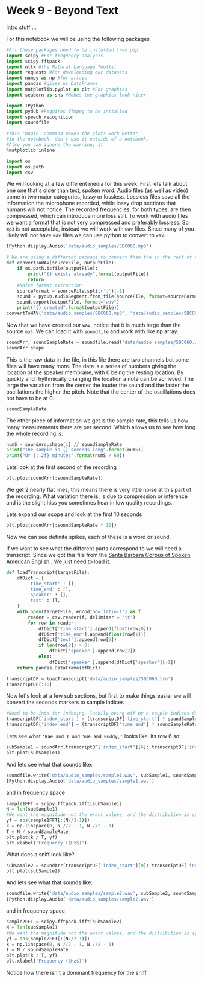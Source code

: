 # Week 9 - Beyond Text

Intro stuff ...

For this notebook we will be using the following packages

```python
#All these packages need to be installed from pip
import scipy #For frequency analysis
import scipy.fftpack
import nltk #the Natural Language Toolkit
import requests #For downloading our datasets
import numpy as np #for arrays
import pandas #gives us DataFrames
import matplotlib.pyplot as plt #For graphics
import seaborn as sns #Makes the graphics look nicer

import IPython
import pydub #Requires ffmpeg to be installed
import speech_recognition
import soundfile

#This 'magic' command makes the plots work better
#in the notebook, don't use it outside of a notebook.
#Also you can ignore the warning, it
%matplotlib inline

import os
import os.path
import csv
```

We will looking at a few different media for this week. First lets talk about one one that's older than text, spoken word. Audio files (as well as video) come in two major categories, lossy or lossless. Lossless files save all the information the microphone recorded, while lossy drop sections that humans will not notice. The recorded frequencies, for both types, are then compressed, which can introduce more loss still. To work with audio files we want a format that is not very compressed and preferably lossless. So `mp3` is not acceptable, instead we will work with `wav` files. Since many of you likely will not have `wav` files we can use python to convert to `wav`.

``` python
IPython.display.Audio('data/audio_samples/SBC060.mp3')
```

``` python
# We are using a different package to convert than the in the rest of the code
def convertToWAV(sourceFile, outputFile):
    if os.path.isfile(outputFile):
        print("{} exists already".format(outputFile))
        return
    #Naive format extraction
    sourceFormat = sourceFile.split('.')[-1]
    sound = pydub.AudioSegment.from_file(sourceFile, format=sourceFormat)
    sound.export(outputFile, format="wav")
    print("{} created".format(outputFile))
convertToWAV('data/audio_samples/SBC060.mp3', 'data/audio_samples/SBC060.wav')
```

Now that we have created our `wav`, notice that it is much large than the source `mp3`. We can load it with `soundfile` and work with like np array.

``` python
soundArr, soundSampleRate = soundfile.read('data/audio_samples/SBC060.wav')
soundArr.shape
```

This is the raw data in the file, in this file there are two channels but some files will have many more. The data is a series of numbers giving the location of the speaker membrane, with 0 being the resting location. By quickly and rhythmically changing the location a note can be achieved. The large the variation from the center the louder the sound and the faster the oscillations the higher the pitch. Note that the center of the oscillations does not have to be at 0.

``` python
soundSampleRate
```

The other piece of information we get is the sample rate, this tells us how many measurements there are per second. Which allows us to see how long the whole recording is:

``` python
numS = soundArr.shape[1] // soundSampleRate
print("The sample is {} seconds long".format(numS))
print("Or {:.2f} minutes".format(numS / 60))
```

Lets look at the first second of the recording

``` python
plt.plot(soundArr[:soundSampleRate])
```

We get 2 nearly flat lines, this means there is very little noise at this part of the recording. What variation there is, is due to compression or inference and is the slight hiss you sometimes hear in low quality recordings.

Lets expand our scope and look at the first 10 seconds

``` python
plt.plot(soundArr[:soundSampleRate * 10])
```

Now we can see definite spikes, each of these is a word or sound.

If we want to see what the different parts correspond to we will need a transcript. Since we got this file from the [Santa Barbara Corpus of Spoken American English
](http://www.linguistics.ucsb.edu/research/santa-barbara-corpus#Contents). We just need to load it.

``` python
def loadTranscript(targetFile):
    dfDict = {
        'time_start' : [],
        'time_end' : [],
        'speaker' : [],
        'text' : [],
    }
    with open(targetFile, encoding='latin-1') as f:
        reader = csv.reader(f, delimiter = '\t')
        for row in reader:
            dfDict['time_start'].append(float(row[0]))
            dfDict['time_end'].append(float(row[1]))
            dfDict['text'].append(row[3])
            if len(row[2]) > 0:
                dfDict['speaker'].append(row[2])
            else:
                dfDict['speaker'].append(dfDict['speaker'][-1])
    return pandas.DataFrame(dfDict)

transcriptDF = loadTranscript('data/audio_samples/SBC060.trn')
transcriptDF[:10]
```

Now let's look at a few sub sections, but first to make things easier we will convert the seconds markers to sample indices

``` python
#Need to be ints for indexing, luckily being off by a couple indices doesn't matter
transcriptDF['index_start'] = (transcriptDF['time_start'] * soundSampleRate).astype('int')
transcriptDF['index_end'] = (transcriptDF['time_end'] * soundSampleRate).astype('int')
```

Lets see what `'Rae and I and Sue and Buddy,'` looks like, its row 6 so:

``` python
subSample1 = soundArr[transcriptDF['index_start'][6]: transcriptDF['index_end'][6]]
plt.plot(subSample1)
```

And lets see what that sounds like:

``` python
soundfile.write('data/audio_samples/sample1.wav', subSample1, soundSampleRate)
IPython.display.Audio('data/audio_samples/sample1.wav')
```
and in frequency space

``` python
sample1FFT = scipy.fftpack.ifft(subSample1)
N = len(subSample1)
#We want the magnitude not the exact values, and the distribution is symmetric so only half
yf = abs(sample1FFT[:(N//2-1)])
k = np.linspace(0, N //2 - 1, N //2 - 1)
T = N / soundSampleRate
plt.plot(k / T, yf)
plt.xlabel('Frequency ($Hz$)')
```

What does a sniff look like?

``` python
subSample2 = soundArr[transcriptDF['index_start'][9]: transcriptDF['index_end'][9]]
plt.plot(subSample2)
```

And lets see what that sounds like:

``` python
soundfile.write('data/audio_samples/sample2.wav', subSample2, soundSampleRate)
IPython.display.Audio('data/audio_samples/sample2.wav')
```
and in frequency space

``` python
sample2FFT = scipy.fftpack.ifft(subSample2)
N = len(subSample1)
#We want the magnitude not the exact values, and the distribution is symmetric so only half
yf = abs(sample2FFT[:(N//2-1)])
k = np.linspace(0, N //2 - 1, N //2 - 1)
T = N / soundSampleRate
plt.plot(k / T, yf)
plt.xlabel('Frequency ($Hz$)')
```

Notice how there isn't a dominant frequency for the sniff
